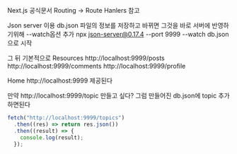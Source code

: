 Next.js 공식문서 Routing -> Route Hanlers 참고

Json server 이용
db.json 파일의 정보를 저장하고 바뀌면 그것을 바로 서버에 반영하기위해 --watch옵션 추가
npx json-server@0.17.4 --port 9999 --watch db.json으로 시작

그 뒤 기본적으로
Resources
http://localhost:9999/posts
http://localhost:9999/comments
http://localhost:9999/profile

Home
http://localhost:9999
제공된다

만약 http://localhost:9999/topic 만들고 싶다?
그럼 만들어진 db.json에 topic 추가하면된다

```js
fetch("http://localhost:9999/topics")
  .then((res) => return res.json())
  .then((result) => {
    console.log(result);
  });
```
